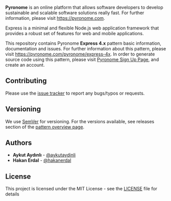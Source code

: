**Pyronome** is an online platform that allows software developers to develop sustainable and scalable software solutions really fast.
For further information, please visit https://pyronome.com.

Express is a minimal and flexible Node.js web application framework that provides a robust set of features for web and mobile applications.

This repository contains Pyronome **Express 4.x** pattern basic information, documentation and issues. For further information about this pattern, please visit https://pyronome.com/pyronome/express-4x. In order to generate source code using this pattern, please visit [Pyronome Sign Up Page](https://pyronome.com/builder/signup), and create an account.

## Contributing

Please use the [issue tracker](https://github.com/pyronome/pattern-express-6x/issues) to report any bugs/typos or requests.

## Versioning

We use [SemVer](http://semver.org/) for versioning. For the versions available, see releases section of the [pattern overview page](https://pyronome.com/pyronome/express-4x#Overview). 

## Authors

* **Aykut Aydınlı** - [@aykutaydinli](https://github.com/aykutaydinli)
* **Hakan Erdal** - [@hakanerdal](https://github.com/hakanerdal)

## License

This project is licensed under the MIT License - see the [LICENSE](https://github.com/pyronome/pattern-express-4x/blob/master/LICENSE) file for details
